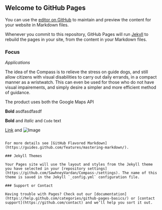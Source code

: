 ## Welcome to GitHub Pages

You can use the [editor on GitHub](https://github.com/SawhneyVardan/Compass-/edit/master/index.md) to maintain and preview the content for your website in Markdown files.

Whenever you commit to this repository, GitHub Pages will run [Jekyll](https://jekyllrb.com/) to rebuild the pages in your site, from the content in your Markdown files.

### Focus

_Applications_ 

The idea of the Compass is to relieve the stress on guide dogs, and still allow citizens with visual disabilities to carry out daily errands, in a compact manner as a wristwatch. This can even be used for those who do not have visual impairements, and simply desire a simpler and more efficient method of guidance. 

The product uses both the Google Maps API 

**Bold** asdfasdfasdf 

**Bold** and _Italic_ and `Code` text

[Link](url) and ![Image](src)
```

For more details see [GitHub Flavored Markdown](https://guides.github.com/features/mastering-markdown/).

### Jekyll Themes

Your Pages site will use the layout and styles from the Jekyll theme you have selected in your [repository settings](https://github.com/SawhneyVardan/Compass-/settings). The name of this theme is saved in the Jekyll `_config.yml` configuration file.

### Support or Contact

Having trouble with Pages? Check out our [documentation](https://help.github.com/categories/github-pages-basics/) or [contact support](https://github.com/contact) and we’ll help you sort it out.
